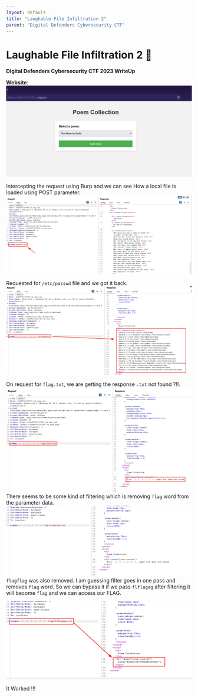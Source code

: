 ```yaml
---
layout: default
title: "Laughable File Infiltration 2"
parent: "Digital Defenders Cybersecurity CTF"
---
```


# Laughable File Infiltration 2 📂
**Digital Defenders Cybersecurity CTF 2023 WriteUp**

**Website**:
![](../../resources/ctf/lfi2/1.png)

Intercepting the request using Burp and we can see How a local file is loaded using POST parameter.
![](../../resources/ctf/lfi2/2.png)

Requested for `/etc/passwd` file and we got it back.
![](../../resources/ctf/lfi2/3.png)

On request for `flag.txt`, we are getting the response `.txt` not found ?!!.
![](../../resources/ctf/lfi2/4.png)
There seems to be some kind of filtering which is removing `flag` word from the parameter data.
![](../../resources/ctf/lfi2/5.png)
`flagflag` was also removed.
I am guessing filter goes in one pass and removes `flag` word. So we can bypass it if we pass `flflagag` after filtering it will become `flag` and we can access our FLAG.

![](../../resources/ctf/lfi2/6.png)

It Worked !!!